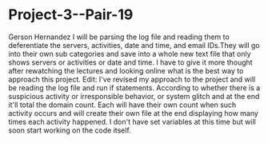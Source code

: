 # Project-3--Pair-19
Gerson Hernandez
I will be parsing the log file and reading them to deferentiate the servers, activities, date and time, and email IDs.They will go into their own sub categories and save into a whole new text file that only shows servers or activities or date and time. I have to give it more thought after rewatching the lectures and looking online what is the best way to approach this project.
Edit: I've revised my approach to the project and will be reading the log file and run if statements. According to whether there is a suspicious activity or irresponsible behavior, or system glitch and at the end it'll total the domain count. Each will have their own count when such activity occurs and will create their own file at the end displaying how many times each activity happened. I don't have set variables at this time but will soon start working on the code itself. 
